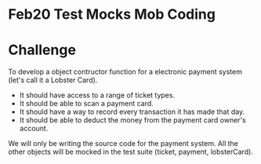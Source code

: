 # Feb20 Test Mocks Mob Coding

# Challenge
To develop a object contructor function for a electronic payment system (let's call it a Lobster Card).

- It should have access to a range of ticket types.
- It should be able to scan a payment card.
- It should have a way to record every transaction it has made that day.
- It should be able to deduct the money from the payment card owner's account.

We will only be writing the source code for the payment system. All the other objects will be mocked in the test suite (ticket, payment, lobsterCard).
